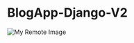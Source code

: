# BlogApp-Django-V2
![My Remote Image](https://res.cloudinary.com/dyhpbqaht/image/upload/v1691204154/WhatsApp_Image_2023-08-02_at_12.31.20_hc24gy.jpg)
